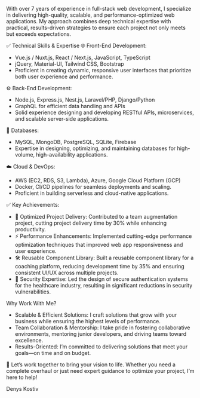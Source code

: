 With over 7 years of experience in full-stack web development, I specialize in delivering high-quality, scalable, and performance-optimized web applications. 
My approach combines deep technical expertise with practical, results-driven strategies to ensure each project not only meets but exceeds expectations.

✅ Technical Skills & Expertise
🌐 Front-End Development:
- Vue.js / Nuxt.js, React / Next.js, JavaScript, TypeScript
- jQuery, Material-UI, Tailwind CSS, Bootstrap
- Proficient in creating dynamic, responsive user interfaces that prioritize both user experience and performance.

⚙️ Back-End Development:
- Node.js, Express.js, Nest.js, Laravel/PHP, Django/Python
- GraphQL for efficient data handling and APIs
- Solid experience designing and developing RESTful APIs, microservices, and scalable server-side applications.

💾 Databases:
- MySQL, MongoDB, PostgreSQL, SQLite, Firebase
- Expertise in designing, optimizing, and maintaining databases for high-volume, high-availability applications.

☁️ Cloud & DevOps:
- AWS (EC2, RDS, S3, Lambda), Azure, Google Cloud Platform (GCP)
- Docker, CI/CD pipelines for seamless deployments and scaling.
- Proficient in building serverless and cloud-native applications.

✅ Key Achievements:
- 🚀 Optimized Project Delivery: Contributed to a team augmentation project, cutting project delivery time by 30% while enhancing productivity.
- ⚡ Performance Enhancements: Implemented cutting-edge performance optimization techniques that improved web app responsiveness and user experience.
- 🛠 Reusable Component Library: Built a reusable component library for a coaching platform, reducing development time by 35% and ensuring consistent UI/UX across multiple projects.
- 🔐 Security Expertise: Led the design of secure authentication systems for the healthcare industry, resulting in significant reductions in security vulnerabilities.

Why Work With Me?
- Scalable & Efficient Solutions: I craft solutions that grow with your business while ensuring the highest levels of performance.
- Team Collaboration & Mentorship: I take pride in fostering collaborative environments, mentoring junior developers, and driving teams toward excellence.
- Results-Oriented: I’m committed to delivering solutions that meet your goals—on time and on budget.

🤝 Let’s work together to bring your vision to life. 
Whether you need a complete overhaul or just need expert guidance to optimize your project, I’m here to help!

Denys Kostiv
